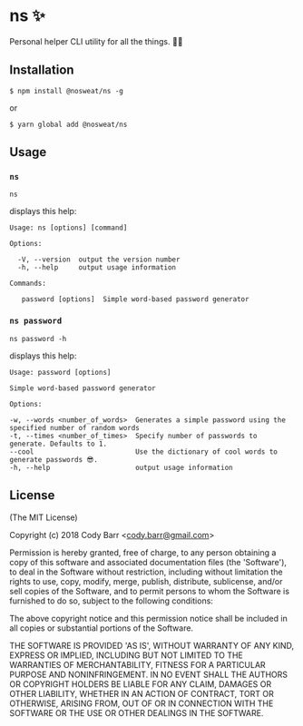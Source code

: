 # ns ✨

Personal helper CLI utility for all the things. 🤙🏻

## Installation

    $ npm install @nosweat/ns -g

or

    $ yarn global add @nosweat/ns

## Usage

### `ns`

    ns

displays this help:

    Usage: ns [options] [command]

    Options:

      -V, --version  output the version number
      -h, --help     output usage information

    Commands:

       password [options]  Simple word-based password generator

### `ns password`

    ns password -h

displays this help:

    Usage: password [options]

    Simple word-based password generator

    Options:

    -w, --words <number_of_words>  Generates a simple password using the specified number of random words
    -t, --times <number_of_times>  Specify number of passwords to generate. Defaults to 1.
    --cool                         Use the dictionary of cool words to generate passwords 😎.
    -h, --help                     output usage information

## License

(The MIT License)

Copyright (c) 2018 Cody Barr &lt;cody.barr@gmail.com&gt;

Permission is hereby granted, free of charge, to any person obtaining
a copy of this software and associated documentation files (the
'Software'), to deal in the Software without restriction, including
without limitation the rights to use, copy, modify, merge, publish,
distribute, sublicense, and/or sell copies of the Software, and to
permit persons to whom the Software is furnished to do so, subject to
the following conditions:

The above copyright notice and this permission notice shall be
included in all copies or substantial portions of the Software.

THE SOFTWARE IS PROVIDED 'AS IS', WITHOUT WARRANTY OF ANY KIND,
EXPRESS OR IMPLIED, INCLUDING BUT NOT LIMITED TO THE WARRANTIES OF
MERCHANTABILITY, FITNESS FOR A PARTICULAR PURPOSE AND NONINFRINGEMENT.
IN NO EVENT SHALL THE AUTHORS OR COPYRIGHT HOLDERS BE LIABLE FOR ANY
CLAIM, DAMAGES OR OTHER LIABILITY, WHETHER IN AN ACTION OF CONTRACT,
TORT OR OTHERWISE, ARISING FROM, OUT OF OR IN CONNECTION WITH THE
SOFTWARE OR THE USE OR OTHER DEALINGS IN THE SOFTWARE.
